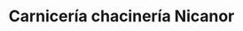---
title: "Carnicería chacinería Nicanor"
url: /el-cabaco/carniceria-chacineria-nicanor/
shop: Metzgerei
---